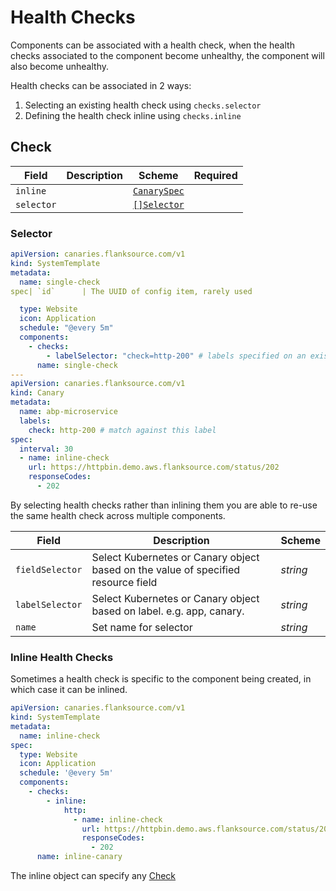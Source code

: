 # Health Checks
Components can be associated with a health check, when the health checks associated to the component become unhealthy, the component will also become unhealthy.

Health checks can be associated in 2 ways:

1. Selecting an existing health check using `checks.selector`
2. Defining the health check inline using `checks.inline`

## Check

| Field      | Description | Scheme                                                        | Required |
| ---------- | ----------- | ------------------------------------------------------------- | -------- |
| `inline`   |             | [`CanarySpec`](../../canary-checker/reference/canary-spec.md) |          |
| `selector` |             | [`[]Selector`](#selector)                                     |          |

### Selector

```yaml
apiVersion: canaries.flanksource.com/v1
kind: SystemTemplate
metadata:
  name: single-check
spec| `id`      | The UUID of config item, rarely used                       | `string`                       |          |

  type: Website
  icon: Application
  schedule: "@every 5m"
  components:
    - checks:
        - labelSelector: "check=http-200" # labels specified on an existing check
      name: single-check
---
apiVersion: canaries.flanksource.com/v1
kind: Canary
metadata:
  name: abp-microservice
  labels:
    check: http-200 # match against this label
spec:
  interval: 30
  - name: inline-check
    url: https://httpbin.demo.aws.flanksource.com/status/202
    responseCodes:
      - 202
```

By selecting health checks rather than inlining them you are able to re-use the same health check across multiple components.

| Field           | Description                                                                       | Scheme   |
| --------------- | --------------------------------------------------------------------------------- | -------- |
| `fieldSelector` | Select Kubernetes or Canary object based on the value of specified resource field | _string_ |
| `labelSelector` | Select Kubernetes or Canary object based on label. e.g. app, canary.              | _string_ |
| `name`          | Set name for selector                                                             | _string_ |

### Inline Health Checks

Sometimes a health check is specific to the component being created, in which case it can be inlined.

```yaml
apiVersion: canaries.flanksource.com/v1
kind: SystemTemplate
metadata:
  name: inline-check
spec:
  type: Website
  icon: Application
  schedule: '@every 5m'
  components:
    - checks:
        - inline:
            http:
              - name: inline-check
                url: https://httpbin.demo.aws.flanksource.com/status/202
                responseCodes:
                  - 202
      name: inline-canary
```

The inline object can specify any [Check](../../canary-checker/reference/canary-spec.md)

